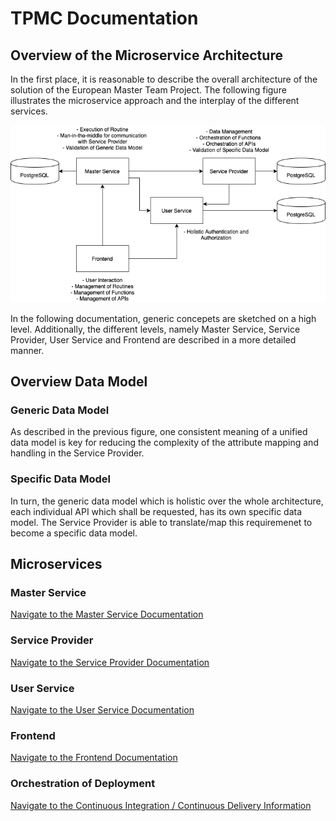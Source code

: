 # TPMC Documentation

## Overview of the Microservice Architecture
In the first place, it is reasonable to describe the overall architecture of the solution of the European Master Team Project. The following figure illustrates the microservice approach and the interplay of the different services.

![Software Architecture](../resources/images/SoftwareArchitecture_MTP_v2.png)

In the following documentation, generic concepets are sketched on a high level. Additionally, the different levels, namely Master Service, Service Provider, User Service and Frontend are described in a more detailed manner.


## Overview Data Model
### Generic Data Model
As described in the previous figure, one consistent meaning of a unified data model is key for reducing the complexity of the attribute mapping and handling in the Service Provider.

### Specific Data Model
In turn, the generic data model which is holistic over the whole architecture, each individual API which shall be requested, has its own specific data model. The Service Provider is able to translate/map this requiremenet to become a specific data model.

## Microservices
### Master Service
[Navigate to the Master Service Documentation](master_service.md)

### Service Provider
[Navigate to the Service Provider Documentation](service_provider.md)

### User Service
[Navigate to the User Service Documentation](user_service.md)

### Frontend
[Navigate to the Frontend Documentation](frontend_service.md)

### Orchestration of Deployment
[Navigate to the Continuous Integration / Continuous Delivery Information](ci_cd_approach.md)
